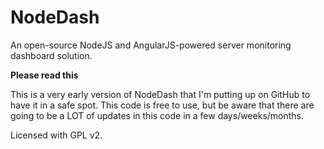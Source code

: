 NodeDash
========

An open-source NodeJS and AngularJS-powered server monitoring dashboard solution.

**Please read this**

This is a very early version of NodeDash that I'm putting up on GitHub to have it in a safe spot.
This code is free to use, but be aware that there are going to be a LOT of updates in this code in a few days/weeks/months.



Licensed with GPL v2.
